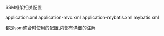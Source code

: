 # 
SSM框架相关配置

application.xml
application-mvc.xml
application-mybatis.xml
mybatis.xml

都是ssm整合时使用的配置,内部有详细的注解
